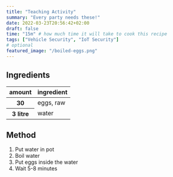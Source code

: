 ```yaml
---
title: "Teaching Activity"
summary: "Every party needs these!"
date: 2022-03-23T20:56:42+02:00
draft: false
time: "15m" # how much time it will take to cook this recipe
tags: ["Vehicle Security", "IoT Security"]
# optional
featured_image: "/boiled-eggs.png"
---
```

## Ingredients

<table>
    <thead>
        <tr>
            <!-- table header -->
            <th>amount</th>
            <th>ingredient</th>
        </tr>
    </thead>
    <tbody>
        <tr>
            <th>30</th>
            <td>eggs, raw</td>
        </tr>
        <tr>
            <th>3 litre</th>
            <td>water</td>
        </tr>
    </tbody>
</table>

## Method

1. Put water in pot
2. Boil water
3. Put eggs inside the water
4. Wait 5-8 minutes
